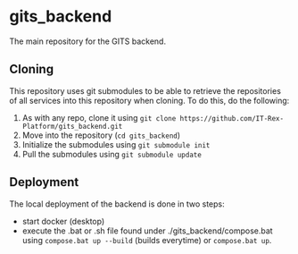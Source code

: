 # gits_backend
The main repository for the GITS backend.

## Cloning

This repository uses git submodules to be able to retrieve the repositories of all services into this repository when cloning. To do this, do the following:

1. As with any repo, clone it using `git clone https://github.com/IT-Rex-Platform/gits_backend.git`
2. Move into the repository (`cd gits_backend`)
3. Initialize the submodules using `git submodule init`
4. Pull the submodules using `git submodule update`

## Deployment

The local deployment of the backend is done in two steps:
* start docker (desktop)
* execute the .bat or .sh file found under ./gits_backend/compose.bat using `compose.bat up --build` (builds everytime) or `compose.bat up`. 
